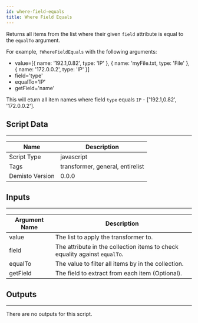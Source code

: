 ```yaml
---
id: where-field-equals
title: Where Field Equals
---
```


Returns all items from the list where their given `field` attribute is equal to the `equalTo` argument.

For example, `!WhereFieldEquals` with the following arguments:
 - value=[{ name: '192.1,0.82', type: 'IP' }, {  name: 'myFile.txt, type: 'File'  }, { name: '172.0.0.2', type: 'IP' }]
 - field='type'
 - equalTo='IP'
 - getField='name' 

This will eturn all item names where field `type` equals `IP` - ['192.1,0.82', '172.0.0.2'].

## Script Data
---

| **Name** | **Description** |
| --- | --- |
| Script Type | javascript |
| Tags | transformer, general, entirelist |
| Demisto Version | 0.0.0 |

## Inputs
---

| **Argument Name** | **Description** |
| --- | --- |
| value | The list to apply the transformer to. |
| field | The attribute in the collection items to check equality against `equalTo`. |
| equalTo | The value to filter all items by in the collection. |
| getField | The field to extract from each item (Optional). |

## Outputs
---
There are no outputs for this script.

